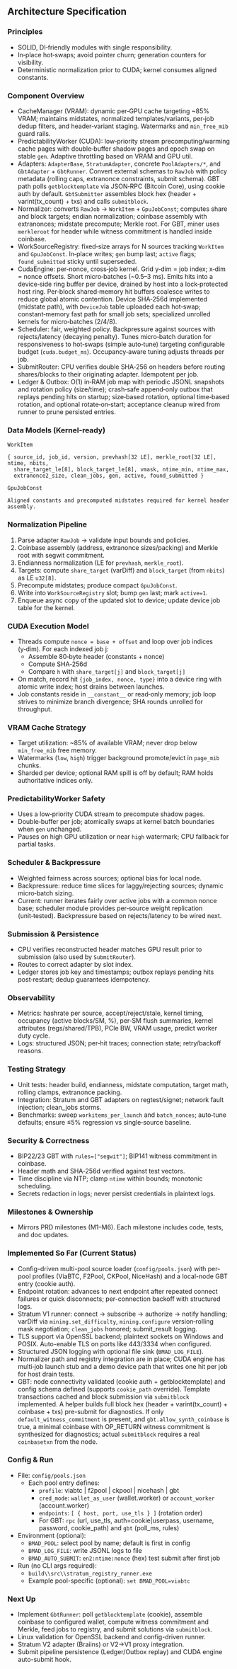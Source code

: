 ## Architecture Specification

### Principles
- SOLID, DI‑friendly modules with single responsibility.
- In‑place hot‑swaps; avoid pointer churn; generation counters for visibility.
- Deterministic normalization prior to CUDA; kernel consumes aligned constants.

### Component Overview
- CacheManager (VRAM): dynamic per‑GPU cache targeting ~85% VRAM; maintains midstates, normalized templates/variants, per‑job dedup filters, and header‑variant staging. Watermarks and `min_free_mib` guard rails.
- PredictabilityWorker (CUDA): low‑priority stream precomputing/warming cache pages with double‑buffer shadow pages and epoch swap on stable `gen`. Adaptive throttling based on VRAM and GPU util.
- Adapters: `AdapterBase`, `StratumAdapter`, concrete `PoolAdapters/*`, and `GbtAdapter` + `GbtRunner`. Convert external schemas to `RawJob` with policy metadata (rolling caps, extranonce constraints, submit schema). GBT path polls `getblocktemplate` via JSON‑RPC (Bitcoin Core), using cookie auth by default. `GbtSubmitter` assembles block hex (header + varint(tx_count) + txs) and calls `submitblock`.
- Normalizer: converts `RawJob` → `WorkItem` + `GpuJobConst`; computes share and block targets; endian normalization; coinbase assembly with extranonces; midstate precompute; Merkle root. For GBT, miner uses `merkleroot` for header while witness commitment is handled inside coinbase.
- WorkSourceRegistry: fixed‑size arrays for N sources tracking `WorkItem` and `GpuJobConst`. In‑place writes; `gen` bump last; `active` flags; `found_submitted` sticky until superseded.
- CudaEngine: per‑nonce, cross‑job kernel. Grid y‑dim = job index; x‑dim = nonce offsets. Short micro‑batches (~0.5–3 ms). Emits hits into a device‑side ring buffer per device, drained by host into a lock‑protected host ring. Per‑block shared‑memory hit buffers coalesce writes to reduce global atomic contention. Device SHA‑256d implemented (midstate path), with `DeviceJob` table uploaded each hot‑swap; constant‑memory fast path for small job sets; specialized unrolled kernels for micro‑batches (2/4/8).
- Scheduler: fair, weighted policy. Backpressure against sources with rejects/latency (decaying penalty). Tunes micro‑batch duration for responsiveness to hot‑swaps (simple auto‑tune) targeting configurable budget (`cuda.budget_ms`). Occupancy‑aware tuning adjusts threads per job.
- SubmitRouter: CPU verifies double SHA‑256 on headers before routing shares/blocks to their originating adapter. Idempotent per job.
- Ledger & Outbox: O(1) in‑RAM job map with periodic JSONL snapshots and rotation policy (size/time); crash‑safe append‑only outbox that replays pending hits on startup; size‑based rotation, optional time‑based rotation, and optional rotate‑on‑start; acceptance cleanup wired from runner to prune persisted entries.

### Data Models (Kernel‑ready)

`WorkItem`
```
{ source_id, job_id, version, prevhash[32 LE], merkle_root[32 LE], ntime, nbits,
  share_target_le[8], block_target_le[8], vmask, ntime_min, ntime_max,
  extranonce2_size, clean_jobs, gen, active, found_submitted }
```

`GpuJobConst`
```
Aligned constants and precomputed midstates required for kernel header assembly.
```

### Normalization Pipeline
1) Parse adapter `RawJob` → validate input bounds and policies.
2) Coinbase assembly (address, extranonce sizes/packing) and Merkle root with segwit commitment.
3) Endianness normalization (LE for `prevhash`, `merkle_root`).
4) Targets: compute `share_target` (varDiff) and `block_target` (from `nbits`) as LE `u32[8]`.
5) Precompute midstates; produce compact `GpuJobConst`.
6) Write into `WorkSourceRegistry` slot; bump `gen` last; mark `active=1`.
7) Enqueue async copy of the updated slot to device; update device job table for the kernel.

### CUDA Execution Model
- Threads compute `nonce = base + offset` and loop over job indices (y‑dim). For each indexed job j:
  - Assemble 80‑byte header (constants + nonce)
  - Compute SHA‑256d
  - Compare `h` with `share_target[j]` and `block_target[j]`
- On match, record hit `{job_index, nonce, type}` into a device ring with atomic write index; host drains between launches.
- Job constants reside in `__constant__` or read‑only memory; job loop strives to minimize branch divergence; SHA rounds unrolled for throughput.

### VRAM Cache Strategy
- Target utilization: ~85% of available VRAM; never drop below `min_free_mib` free memory.
- Watermarks (`low`, `high`) trigger background promote/evict in `page_mib` chunks.
- Sharded per device; optional RAM spill is off by default; RAM holds authoritative indices only.

### PredictabilityWorker Safety
- Uses a low‑priority CUDA stream to precompute shadow pages.
- Double‑buffer per job; atomically swaps at kernel batch boundaries when `gen` unchanged.
- Pauses on high GPU utilization or near `high` watermark; CPU fallback for partial tasks.

### Scheduler & Backpressure
- Weighted fairness across sources; optional bias for local node.
- Backpressure: reduce time slices for laggy/rejecting sources; dynamic micro‑batch sizing.
- Current: runner iterates fairly over active jobs with a common nonce base; scheduler module provides per‑source weight replication (unit‑tested). Backpressure based on rejects/latency to be wired next.

### Submission & Persistence
- CPU verifies reconstructed header matches GPU result prior to submission (also used by `SubmitRouter`).
- Routes to correct adapter by slot index.
- Ledger stores job key and timestamps; outbox replays pending hits post‑restart; dedup guarantees idempotency.

### Observability
- Metrics: hashrate per source, accept/reject/stale, kernel timing, occupancy (active blocks/SM, %), per‑SM flush summaries, kernel attributes (regs/shared/TPB), PCIe BW, VRAM usage, predict worker duty cycle.
- Logs: structured JSON; per‑hit traces; connection state; retry/backoff reasons.

### Testing Strategy
- Unit tests: header build, endianness, midstate computation, target math, rolling clamps, extranonce packing.
- Integration: Stratum and GBT adapters on regtest/signet; network fault injection; clean_jobs storms.
- Benchmarks: sweep `workitems_per_launch` and `batch_nonces`; auto‑tune defaults; ensure ≤5% regression vs single‑source baseline.

### Security & Correctness
- BIP22/23 GBT with `rules=["segwit"]`; BIP141 witness commitment in coinbase.
- Header math and SHA‑256d verified against test vectors.
- Time discipline via NTP; clamp `ntime` within bounds; monotonic scheduling.
- Secrets redaction in logs; never persist credentials in plaintext logs.

### Milestones & Ownership
- Mirrors PRD milestones (M1–M6). Each milestone includes code, tests, and doc updates.

### Implemented So Far (Current Status)
- Config-driven multi-pool source loader (`config/pools.json`) with per-pool profiles (ViaBTC, F2Pool, CKPool, NiceHash) and a local-node GBT entry (cookie auth).
- Endpoint rotation: advances to next endpoint after repeated connect failures or quick disconnects; per-connection backoff with structured logs.
- Stratum V1 runner: connect → subscribe → authorize → notify handling; varDiff via `mining.set_difficulty`, `mining.configure` version‑rolling mask negotiation; `clean_jobs` honored; submit_result logging.
- TLS support via OpenSSL backend; plaintext sockets on Windows and POSIX. Auto-enable TLS on ports like 443/3334 when configured.
- Structured JSON logging with optional file sink (`BMAD_LOG_FILE`).
- Normalizer path and registry integration are in place; CUDA engine has multi‑job launch stub and a demo device path that writes one hit per job for host drain tests.
- GBT: node connectivity validated (cookie auth + getblocktemplate) and config schema defined (supports `cookie_path` override). Template transactions cached and block submission via `submitblock` implemented. A helper builds full block hex (header + varint(tx_count) + coinbase + txs) pre-submit for diagnostics. If only `default_witness_commitment` is present, and `gbt.allow_synth_coinbase` is true, a minimal coinbase with OP_RETURN witness commitment is synthesized for diagnostics; actual `submitblock` requires a real `coinbasetxn` from the node.

### Config & Run
- File: `config/pools.json`
  - Each pool entry defines:
    - `profile`: viabtc | f2pool | ckpool | nicehash | gbt
    - `cred_mode`: `wallet_as_user` (wallet.worker) or `account_worker` (account.worker)
    - `endpoints`: `[ { host, port, use_tls } ]` (rotation order)
    - For GBT: `rpc` (url, use_tls, auth=cookie|userpass, username, password, cookie_path) and `gbt` (poll_ms, rules)
- Environment (optional):
  - `BMAD_POOL`: select pool by name; default is first in config
  - `BMAD_LOG_FILE`: write JSONL logs to file
  - `BMAD_AUTO_SUBMIT`: `en2:ntime:nonce` (hex) test submit after first job
- Run (no CLI args required):
  - `build\\src\\stratum_registry_runner.exe`
  - Example pool-specific (optional): `set BMAD_POOL=viabtc`

### Next Up
- Implement `GbtRunner`: poll `getblocktemplate` (cookie), assemble coinbase to configured wallet, compute witness commitment and Merkle, feed jobs to registry, and submit solutions via `submitblock`.
- Linux validation for OpenSSL backend and config-driven runner.
- Stratum V2 adapter (Braiins) or V2→V1 proxy integration.
- Submit pipeline persistence (Ledger/Outbox replay) and CUDA engine auto-submit hook.


